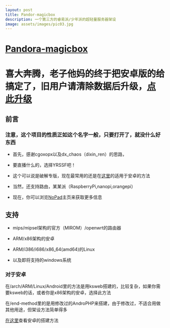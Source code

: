 ```yaml
---
layout: post
title: Pandor-magicbox
description: 一个第三方的睿易派/少年派的超轻量服务器架设
image: assets/images/pic03.jpg
---
```



# [Pandora-magicbox](http://chainsx.f3322.net/blog/chainsx-2)

# 喜大奔腾，老子他妈的终于把安卓版的给搞定了，旧用户请清除数据后升级，[点此升级](https://github.com/Erblocker/Pandora-magicbox/raw/Andro-box/Pandora-magicbox.apk)

## 前言

### 注意，这个项目的性质正如这个名字一般，只要打开了，就没什么好东西

* 首先，感谢cgoxopx以及dx_chaos（dixin_ren）的思路，

* 要直播什么的，选择YRSSF吧！

* 这个可以说是破解专版，现在最常用的还是在[这里](https://github.com/Erblocker/Pandora-magicbox/blob/master/end-method/README.md)的适用于安卓的方法

* 当然，还支持路由，某某派（RaspberryPi,nanopi,orangepi）

* 现在，你可以浏览[NoPad](https://nopad.org)主页来获取更多信息

## 支持

* mips/mipsel架构的官方（MIROM）/openwrt的路由器

* ARM/x86架构的安卓

* ARM/i386/i686/x86_64(amd64)的Linux

* 以及即将支持的windows系统

### 对于安卓

在/arch/ARM/Linux/Android里的方法是用ksweb搭建的，比较复杂，如果你需要ksweb的话，或者你是x86架构的安卓，选择此方法

在/end-method里的是用修改过的AndroPHP来搭建，由于修改过，不适合用做其他用途，但架设方法简单得多

[在这里](http://chainsx.f3322.net/blog/chainsx-2)查看安卓的搭建方法

